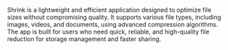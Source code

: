 
Shrink is a lightweight and efficient application designed to optimize file sizes without compromising quality. It supports various file types, including images, videos, and documents, using advanced compression algorithms. The app is built for users who need quick, reliable, and high-quality file reduction for storage management and faster sharing.

